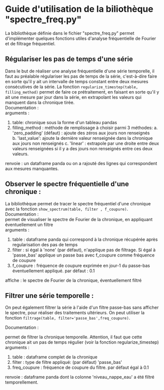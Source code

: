 # Guide d'utilisation de la biliothèque "spectre_freq.py"

La bibliothèque définie dans le fichier "spectre_freq.py" permet d'implémenter quelques fonctions utiles d'analyse fréquentielle de Fourier et de filtrage fréquentiel.

## Régulariser les pas de temps d'une série
Dans le but de réaliser une analyse fréquentielle d'une série temporelle, il faut au préalable régulariser les pas de temps de la série, c'est-à-dire faire en sorte qu'il y ait un intervalle de temps constant entre deux mesures consécutives de la série. La fonction `regularize_timestep(table, filling_method)` permet de faire ce prétraitement, en faisant en sorte qu'il y ait une mesure par jour dans la série, en extrapolant les valeurs qui manquent dans la chronique tirée.  
Documentation :  
arguments :  
1. table: chronique sous la forme d'un tableau pandas
2. filling_method : méthode de remplissage à choisir parmi 3 méthodes:
a. 'zero_padding' (défaut) : ajoute des zéros aux jours non renseignés  
b. 'last_value': ajoute la dernière valeur renseignée dans la chronique aux jours non renseignés 
c. 'linear' : extrapole par une droite entre deux valeurs renseignées si il y a des jours non renseignés entre ces deux valeurs.    

renvoie : un dataframe panda ou on a rajouté des lignes qui correspondent aux mesures manquantes. 

  
  ## Observer le spectre fréquentielle d'une chronique :
  La bibliothèque permet de tracer le spectre fréquentiel d'une chronique avec la fonction `show_spectrum(table, filter , f_coupure)`.  
  Documentation :  
  permet de visualiser le spectre de Fourier de la chronique, en appliquant éventuellement un filtre  
arguments :  
1. table : dataframe panda qui correspond à la chronique récupérée après regularisation des pas de temps
2. filter : si égal à 'none' (par défaut), n'applique pas de filtrage. Si égal à 'passe_bas' applique un passe bas avec f_coupure comme fréquence de coupure
3. f_coupure : fréquence de coupure exprimée en jour-1 du passe-bas éventuellement appliqué. par défaut : 0.1
  
affiche : le spectre de Fourier de la chronique, éventuellement filtré

## Filtrer une série temporelle :
On peut également filtrer la série à l'aide d'un filtre passe-bas sans afficher le spectre, pour réaliser des traitements ultérieurs. On peut utiliser la fonction `filtrage(table, filter='passe_bas',freq_coupure)`.

Documentation : 

permet de filtrer la chronique temporelle. Attention, il faut que cette chronique ait un pas de temps régulier (voir la fonction regularize_timestep)  
arguments :
1. table : dataframe complet de la chronique
2. filter : type de filtre appliqué: (par défaut) 'passe_bas' 
3. freq_coupure : fréquence de coupure du filtre. par défaut égal à 0.1
  
renvoie : dataframe panda dont la colonne 'niveau_nappe_eau' a été filtré temporellement. 